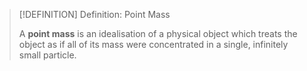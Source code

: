 >[!DEFINITION] Definition: Point Mass
>
>A **point mass** is an idealisation of a physical object which treats the object as if all of its mass were concentrated in a single, infinitely small particle.
>